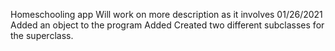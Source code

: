Homeschooling app 
Will work on more description as it involves
01/26/2021
Added an object to the program
Added Created two different subclasses for the superclass.
